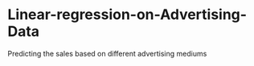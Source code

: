 # Linear-regression-on-Advertising-Data
Predicting the sales based on different advertising mediums
